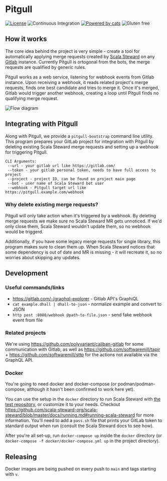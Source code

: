 # Pitgull

[![License](https://img.shields.io/:license-Apache%202-green.svg)](http://www.apache.org/licenses/LICENSE-2.0.txt)
![Continuous Integration](https://github.com/pitgull/pitgull/workflows/Continuous%20Integration/badge.svg)
[![Powered by cats](https://img.shields.io/badge/powered%20by-cats-blue.svg)](https://github.com/typelevel/cats)
![Gluten free](https://img.shields.io/badge/gluten-free-orange.svg)

## How it works

The core idea behind the project is very simple - create a tool for automatically applying merge requests created by [Scala Steward](https://github.com/scala-steward-org/scala-steward) on any [Gitlab](https://gitlab.com/) instance. Currently Pitgull is ortogonal from the bots, the merge requests are qualified by generic rules.

Pitgull works as a web service, listening for webhook events from Gitlab instance. Upon receiving a webhook, it reads related project's merge requests, finds one best candidate and tries to merge it. Once it's merged, Gitlab would trigger another webhook, creating a loop until Pitgull finds no qualifying merge request.

![Flow diagram](https://www.plantuml.com/plantuml/svg/VOz1IyD048Nl-HNZtT9x3wM288Ar9HVFkzcNPEncDyxEjkJV6siDXGIlm_UzzsQNr8ZcpXSFsg83MP_HY1cA41KKpn1wOVN6RkZ8FJm7hFUG1YJuoaYwVly1SKPGua2zn4zKMlnAg-sHjSdUR-W3jetnLDmEg-rVxE5qrpNXhmv1kHwcm0McX77KGHeE3KdsI5H7cOnPqnidfUv-_2GiRzxFsN_c7CH1Q5yciiErnbZshCCZ9VZHePebwGWioS-es84khL7II2xIXRMzcN2ZDV-dX3K9wwUgGd_DtI6utFbl)


## Integrating with Pitgull

Along with Pitgull, we provide a `pitgull-bootstrap` command line utility. This program prepares your GitLab project for integration with Pitgull by deleting existing Scala Steward merge requests and setting up a webhook for triggering Pitgull.
```
CLI Arguments:
 --url - your gitlab url like https://gitlab.com/
 --token - your gitlab personal token, needs to have full access to project
 --project - project ID, can be found on project main page
 --bot - user name of Scala Steward bot user
 --webhook - Pitgull target url like https://pitgull.example.com/webhook
```
### Why delete existing merge requests?

Pitgull will only take action when it's triggered by a webhook. By deleting merge requests we make sure no Scala Steward MR gets unnoticed. If we'd only close them, Scala Steward wouldn't update them, so no webhook would be triggerd.

Additionally, if you have some legacy merge requests for single library, this program makes sure to clean them up. When Scala Steward notices that some dependency is out of date and MR is missing - it will recreate it, so no worries about skipping any updates.

## Development

### Useful commands/links

- https://gitlab.com/-/graphql-explorer - Gitlab API's GraphiQL
- `cat example.dhall | dhall-to-json` - normalize example and convert to JSON
- `http post :8080/webhook @path-to-file.json` - send fake webhook event from file

### Related projects

We're using https://github.com/polyvariant/caliban-gitlab for some communication with Gitlab,
as well as https://github.com/softwaremill/tapir + https://github.com/softwaremill/sttp for the actions not available via the GraphQL API.

### Docker

You're going to need docker and docker-compose (or podman/podman-compose, although it hasn't been confirmed to work here yet).

You can use the setup in the `docker` directory to run Scala Steward with [the test repository](https://gitlab.com/kubukoz/demo), or customize it to your needs.
Checkout https://github.com/scala-steward-org/scala-steward/blob/master/docs/running.md#running-scala-steward for more information.
You'll need to add a `pass.sh` file that prints your GitLab token to standard output when run (consult the Scala Steward docs to see how).

After you're all set-up, run `docker-compose up` inside the `docker` directory (or `docker-compose -f docker/docker-compose.yml up` in the project directory).

## Releasing

Docker images are being pushed on every push to `main` and tags starting with `v`.
